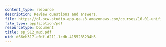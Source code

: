 ```yaml
---
content_type: resource
description: Review questions and answers.
file: https://ol-ocw-studio-app-qa.s3.amazonaws.com/courses/16-01-unified-engineering-i-ii-iii-iv-fall-2005-spring-2006/d66eb317e0dfd2111cdb4155286234b5_sp_S12_mud.pdf
file_type: application/pdf
resourcetype: Document
title: sp_S12_mud.pdf
uid: d66eb317-e0df-d211-1cdb-4155286234b5
---
```


